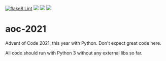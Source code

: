 [![flake8 Lint](https://github.com/emrox/aoc-2021/actions/workflows/flake8.yml/badge.svg)](https://github.com/emrox/aoc-2021/actions/workflows/flake8.yml)
![](https://img.shields.io/badge/day%20📅-7-blue)
![](https://img.shields.io/badge/stars%20⭐-12-yellow)
![](https://img.shields.io/badge/days%20completed-6-red)

# aoc-2021

Advent of Code 2021, this year with Python. Don't expect great code here.

All code should run with Python 3 without any external libs so far.
